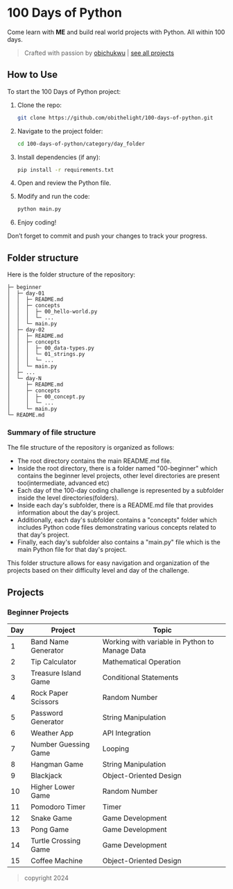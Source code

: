 # 100 Days of Python 

Come learn with **ME** and build real world projects with Python. All within 100 days.

> Crafted with passion by [obichukwu](https://www.linkedin.com/in/obithelight/) | [see all projects](#projects)

## How to Use

To start the 100 Days of Python project:

1. Clone the repo:
    ```bash
    git clone https://github.com/obithelight/100-days-of-python.git
    ```
2. Navigate to the project folder:
    ```bash
    cd 100-days-of-python/category/day_folder
    ```
3. Install dependencies (if any):
    ```bash
    pip install -r requirements.txt
    ```
4. Open and review the Python file.

5. Modify and run the code:
    ```bash
    python main.py
    ```
6. Enjoy coding!

Don’t forget to commit and push your changes to track your progress.

## Folder structure

Here is the folder structure of the repository:

```
├─ beginner
│  ├─ day-01
│  │  ├─ README.md
│  │  ├─ concepts
│  │  │  ├─ 00_hello-world.py
│  │  │  └─ ...
│  │  └─ main.py
│  ├─ day-02
│  │  ├─ README.md
│  │  ├─ concepts
│  │  │  ├─ 00_data-types.py
│  │  │  └─ 01_strings.py
│  │  │  └─ ...
│  │  └─ main.py
│  ├─ ...
│  └─ day-N
│     ├─ README.md
│     ├─ concepts
│     │  ├─ 00_concept.py
│     │  └─ ...
│     └─ main.py
└─ README.md
```

### Summary of file structure

The file structure of the repository is organized as follows:

- The root directory contains the main README.md file.
- Inside the root directory, there is a folder named "00-beginner" which contains the beginner level projects, other level directories are present too(intermediate, advanced etc)
- Each day of the 100-day coding challenge is represented by a subfolder inside the level directories(folders).
- Inside each day's subfolder, there is a README.md file that provides information about the day's project.
- Additionally, each day's subfolder contains a "concepts" folder which includes Python code files demonstrating various concepts related to that day's project.
- Finally, each day's subfolder also contains a "main.py" file which is the main Python file for that day's project.

This folder structure allows for easy navigation and organization of the projects based on their difficulty level and day of the challenge.

## Projects

### Beginner Projects

| Day | Project                | Topic                                            |
|-----|------------------------|--------------------------------------------------|
| 1   | Band Name Generator    | Working with variable in Python to Manage Data   |
| 2   | Tip Calculator         | Mathematical Operation                           |
| 3   | Treasure Island Game   | Conditional Statements                           |
| 4   | Rock Paper Scissors    | Random Number                                    |
| 5   | Password Generator     | String Manipulation                              |
| 6   | Weather App            | API Integration                                  |
| 7   | Number Guessing Game   | Looping                                          |
| 8   | Hangman Game           | String Manipulation                              |
| 9   | Blackjack              | Object-Oriented Design                           |
| 10  | Higher Lower Game      | Random Number                                    |
| 11  | Pomodoro Timer         | Timer                                            |
| 12  | Snake Game             | Game Development                                 |
| 13  | Pong Game              | Game Development                                 |
| 14  | Turtle Crossing Game   | Game Development                                 |
| 15  | Coffee Machine         | Object-Oriented Design                           |

> copyright 2024
